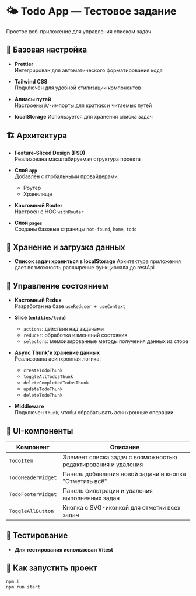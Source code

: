 # 🌤️ Todo App — Тестовое задание 

Простое веб-приложение для управления списком задач

## 🔧 Базовая настройка

- **Prettier**  
  Интегрирован для автоматического форматирования кода

- **Tailwind CSS**  
  Подключён для удобной стилизации компонентов

- **Алиасы путей**  
  Настроены `@/`-импорты для кратких и читаемых путей

-  **localStorage**
  Используется для хранения списка задач

## 🏗️ Архитектура

- **Feature-Sliced Design (FSD)**  
  Реализована масштабируемая структура проекта

- **Слой `app`**  
  Добавлен с глобальными провайдерами:
  - Роутер
  - Хранилище

- **Кастомный Router**  
  Настроен с HOC `withRouter`

- **Слой `pages`**  
  Созданы базовые страницы `not-found`, `home`, `todo`

## 💾 Хранение и загрузка данных

- **Список задач храниться в localStorage**
 Архитектура приложения дает возможность расширение функционала до restApi

## 🔄 Управление состоянием

- **Кастомный Redux**  
  Разработан на базе `useReducer + useContext`

- **Slice (`entities/todo`)**  
  - `actions`: действия над задачами
  - `reducer`: обработка изменений состояния
  - `selectors`: мемоизированные методы получения данных из стора

- **Async Thunk'и хранение данных**  
  Реализована асинхронная логика: 
  - `createTodoThunk`
  - `toggleAllTodosThunk`
  - `deleteCompletedTodosThunk`
  - `updateTodoThunk`
  - `deleteTodoThunk`

- **Middleware**  
  Подключен `thunk`, чтобы обрабатывать асинхронные операции


## 🎨 UI-компоненты

| Компонент           | Описание                                      |
|---------------------|-----------------------------------------------|
| `TodoItem`          | Элемент списка задач с возможностью редактирования и удаления |
| `TodoHeaderWidget`  | Панель добавления новой задачи и кнопка "Отметить всё" |
| `TodoFooterWidget`  | Панель фильтрации и удаления выполненных задач |
| `ToggleAllButton`   | Кнопка с SVG-иконкой для отметки всех задач   |

## 🧪 Тестирование
- **Для тестирования использован Vitest**

## 🚀 Как запустить проект

```bash
npm i
npm run start
